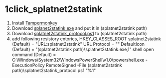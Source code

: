 # 1click_splatnet2statink

1. Install <a href="https://www.tampermonkey.net/">Tampermonkey</a>
2. Download <a href="https://github.com/frozenpandaman/splatnet2statink/releases">splanet2statink.exe</a> and put it in (splatnet2statink path)
3. Download <a href="https://github.com/koichim/1click_splatnet2statink/blob/master/splatnet2statink_protocol.ps1">splatnet2statink_protocol.ps1</a> to (splatnet2statink path)
4. add following resistory entories,
HKEY_CLASSES_ROOT
   splatnet2statink
      (Default) = "URL:splatnet2statink"
      URL Protocol = ""
      DefaultIcon
         (Default) = "(splatnet2statink path)\splatnet2statink.exe,1"
      shell
         open
            command
               (Default) = C:\Windows\System32\WindowsPowerShell\v1.0\powershell.exe -ExecutionPolicy RemoteSigned -File (splatnet2statink path)\splatnet2statink_protocol.ps1 "%1"

